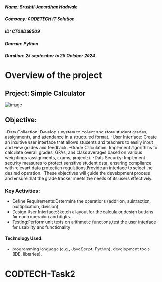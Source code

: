 ##### Name: Srushti Janardhan Hadwale
##### Company: CODETECH IT Solution
##### ID: CT08DS8509
##### Domain: Python
##### Duration: 25 september to 25 October 2024

# Overview of the project
## Project: Simple Calculator
 ![image](https://github.com/user-attachments/assets/d3300337-16d1-4529-90f9-2768aa1adf2e)


## Objective:
-Data Collection: Develop a system to collect and store student grades, assignments, and attendance in a structured format.
-User Interface: Create an intuitive user interface that allows students and teachers to easily input and view grades and feedback.
-Grade Calculation: Implement algorithms to calculate overall grades, GPAs, and class averages based on various weightings (assignments, exams, projects).
-Data Security: Implement security measures to protect sensitive student data, ensuring compliance with relevant data protection regulations.Provide an interface to select the desired operation.
-These objectives will guide the development process and ensure that the grade tracker meets the needs of its users effectively.
### Key Activities:
- Define Requirements:Determine the operations (addition, subtraction, multiplication, division).
- Design User Interface:Sketch a layout for the calculator,design buttons for each operation and digits.
- Testing:Perform unit tests on arithmetic functions,test the user interface for usability and functionality
#### Technology Used:
- programming language (e.g., JavaScript, Python), development tools (IDE, libraries).
# CODTECH-Task2

